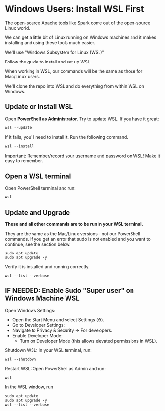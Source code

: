 # Windows Users: Install WSL First

The open-source Apache tools like Spark come out of the open-source Linux world. 

We can get a little bit of Linux running on Windows machines and it makes installing and using these tools much easier. 

We'll use "Windows Subsystem for Linux (WSL)"

Follow the guide to install and set up WSL. 

When working in WSL, our commands will be the same as those for Mac/Linux users. 

We'll clone the repo into WSL and do everything from within WSL on Windows.

## Update or Install WSL

Open **PowerShell as Administrator**. Try to update WSL.
If you have it great:

```powershell
wsl --update
```

If it fails, you'll need to install it. 
Run the following command.

```powershell
wsl --install
```

Important: Remember/record your username and password on WSL! 
Make it easy to remember. 

## Open a WSL terminal 

Open PowerShell terminal and run:

```powershell
wsl
```

## Update and Upgrade

**These and all other commands are to be run in your WSL terminal.** 

They are the same as the Mac/Linux versions - not our PowerShell commands.
If you get an error that sudo is not enabled and you want to continue, see the section below. 


```shell
sudo apt update
sudo apt upgrade -y
```

Verify it is installed and running correctly.

```shell
wsl --list --verbose
```

## IF NEEDED: Enable Sudo "Super user" on Windows Machine WSL

Open Windows Settings:
- Open the Start Menu and select Settings (⚙️).
- Go to Developer Settings:
- Navigate to Privacy & Security → For developers.
- Enable Developer Mode:
  - Turn on Developer Mode (this allows elevated permissions in WSL).

Shutdown WSL: In your WSL terminal, run:

```shell
wsl --shutdown
```

Restart WSL: Open PowerShell as Admin and run:

```powershell
wsl
```

In the WSL window, run

```shell
sudo apt update
sudo apt upgrade -y
wsl --list --verbose
```
